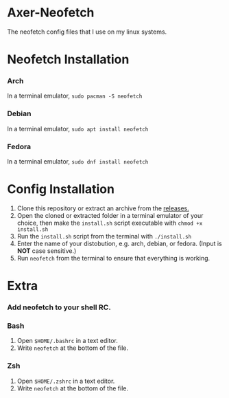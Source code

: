 # Axer-Neofetch

The neofetch config files that I use on my linux systems.

# Neofetch Installation
### Arch
In a terminal emulator, `sudo pacman -S neofetch`
### Debian
In a terminal emulator, `sudo apt install neofetch`
### Fedora
In a terminal emulator, `sudo dnf install neofetch`

# Config Installation
1. Clone this repository or extract an archive from the [releases.](https://github.com/AxerTheAxe/Axer-Neofetch/releases)
2. Open the cloned or extracted folder in a terminal emulator of your choice, then make the `install.sh` script executable with `chmod +x install.sh`
3. Run the `install.sh` script from the terminal with `./install.sh`
4. Enter the name of your distobution, e.g. arch, debian, or fedora. (Input is **NOT** case sensitive.)
5. Run `neofetch` from the terminal to ensure that everything is working.

# Extra

### Add neofetch to your shell RC.

### Bash
1. Open `$HOME/.bashrc` in a text editor.
2. Write `neofetch` at the bottom of the file.
### Zsh
1. Open `$HOME/.zshrc` in a text editor.
2. Write `neofetch` at the bottom of the file.
